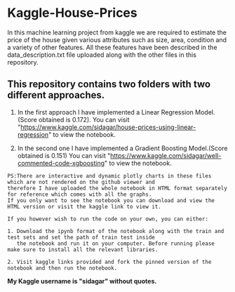 # Kaggle-House-Prices
In this machine learning project from kaggle we are required to estimate the price of the house given various attributes such as size, area, condition and a variety of other features. All these features have been described in the data_description.txt file uploaded along with the other files in this repository.

## This repository contains two folders with two different approaches.

  1. In the first approach I have implemented a Linear Regression Model.(Score obtained is 0.172).
  You can visit "https://www.kaggle.com/sidagar/house-prices-using-linear-regression" to view the notebook.

  2. In the second one I have implemented a Gradient Boosting Model.(Score obtained is 0.151)
  You can visit "https://www.kaggle.com/sidagar/well-commented-code-xgboosting" to view the notebook.
  
    PS:There are interactive and dynamic plotly charts in these files which are not rendered on the github viewer and 
    therefore I have uploaded the whole notebook in HTML format separately for reference which comes with all the graphs.
    If you only want to see the notebook you can download and view the HTML version or visit the kaggle link to view it.
    
    If you however wish to run the code on your own, you can either:
    
    1. Download the ipynb format of the notebook along with the train and test sets and set the path of train test inside 
       the notebook and run it on your computer. Before running please make sure to install all the relevant libraries.
    
    2. Visit kaggle links provided and fork the pinned version of the notebook and then run the notebook.

**My Kaggle username is "sidagar" without quotes.**

